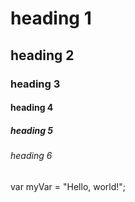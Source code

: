 # heading 1
## heading 2
### heading 3
#### heading 4
##### heading 5
###### heading 6

var myVar = "Hello, world!";
